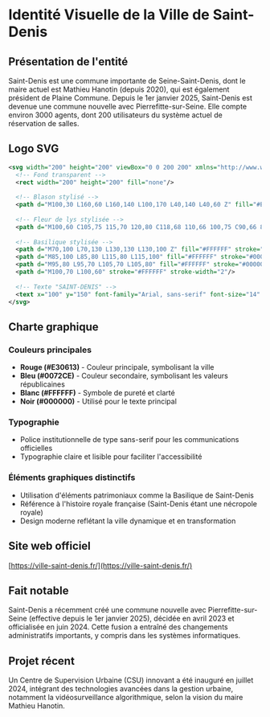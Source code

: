 # Identité Visuelle de la Ville de Saint-Denis

## Présentation de l'entité
Saint-Denis est une commune importante de Seine-Saint-Denis, dont le maire actuel est Mathieu Hanotin (depuis 2020), qui est également président de Plaine Commune. Depuis le 1er janvier 2025, Saint-Denis est devenue une commune nouvelle avec Pierrefitte-sur-Seine. Elle compte environ 3000 agents, dont 200 utilisateurs du système actuel de réservation de salles.

## Logo SVG

```svg
<svg width="200" height="200" viewBox="0 0 200 200" xmlns="http://www.w3.org/2000/svg">
  <!-- Fond transparent -->
  <rect width="200" height="200" fill="none"/>
  
  <!-- Blason stylisé -->
  <path d="M100,30 L160,60 L160,140 L100,170 L40,140 L40,60 Z" fill="#E30613" stroke="#000000" stroke-width="2"/>
  
  <!-- Fleur de lys stylisée -->
  <path d="M100,60 C105,75 115,70 120,80 C118,68 110,66 100,75 C90,66 82,68 80,80 C85,70 95,75 100,60 Z" fill="#FFFFFF" stroke="#000000" stroke-width="1"/>
  
  <!-- Basilique stylisée -->
  <path d="M70,100 L70,130 L130,130 L130,100 Z" fill="#FFFFFF" stroke="#000000" stroke-width="1"/>
  <path d="M85,100 L85,80 L115,80 L115,100" fill="#FFFFFF" stroke="#000000" stroke-width="1"/>
  <path d="M95,80 L95,70 L105,70 L105,80" fill="#FFFFFF" stroke="#000000" stroke-width="1"/>
  <path d="M100,70 L100,60" stroke="#FFFFFF" stroke-width="2"/>
  
  <!-- Texte "SAINT-DENIS" -->
  <text x="100" y="150" font-family="Arial, sans-serif" font-size="14" font-weight="bold" text-anchor="middle" fill="#FFFFFF">SAINT-DENIS</text>
</svg>
```

## Charte graphique

### Couleurs principales
- **Rouge (#E30613)** - Couleur principale, symbolisant la ville
- **Bleu (#0072CE)** - Couleur secondaire, symbolisant les valeurs républicaines
- **Blanc (#FFFFFF)** - Symbole de pureté et clarté
- **Noir (#000000)** - Utilisé pour le texte principal

### Typographie
- Police institutionnelle de type sans-serif pour les communications officielles
- Typographie claire et lisible pour faciliter l'accessibilité

### Éléments graphiques distinctifs
- Utilisation d'éléments patrimoniaux comme la Basilique de Saint-Denis
- Référence à l'histoire royale française (Saint-Denis étant une nécropole royale)
- Design moderne reflétant la ville dynamique et en transformation

## Site web officiel
[https://ville-saint-denis.fr/](https://ville-saint-denis.fr/)

## Fait notable
Saint-Denis a récemment créé une commune nouvelle avec Pierrefitte-sur-Seine (effective depuis le 1er janvier 2025), décidée en avril 2023 et officialisée en juin 2024. Cette fusion a entraîné des changements administratifs importants, y compris dans les systèmes informatiques.

## Projet récent
Un Centre de Supervision Urbaine (CSU) innovant a été inauguré en juillet 2024, intégrant des technologies avancées dans la gestion urbaine, notamment la vidéosurveillance algorithmique, selon la vision du maire Mathieu Hanotin.
